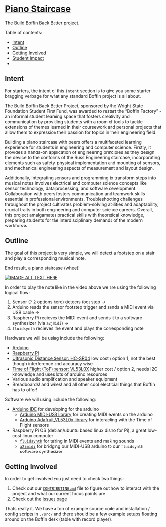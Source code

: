 # [Piano Staircase](https://boffinfactory.github.io/PianoStaircase/)

The Build Boffin Back Better project.

Table of contents:

* [Intent](README.md#intent)
* [Outline](README.md#outline)
* [Getting Involved](README.md#getting-involved)
* [Student Impact](README.md#student-impact)
* 

## Intent

For starters, the intent of this `Intent` section is to give you some starter bragging verbage
for what any standard Boffin project is all about.

The Build Boffin Back Better Project, sponsored by the Wright State Foundation Student First Fund, 
was awarded to restart the “Boffin Factory” - an informal student learning space that fosters 
creativity and communication by providing students with a room of tools to tackle extensions of 
themes learned in their coursework and personal projects that allow them to expression their 
passion for topics in their engineering field.

Building a piano staircase with peers offers a multifaceted learning experience for students in 
engineering and computer science. Firstly, it provides a hands-on application of engineering 
principles as they design the device to the conforms of the Russ Engineering staircase, 
incorporating elements such as safety, physical implementation and mounting of sensors, and 
mechanical engineering aspects of measurement and layout design. 

Additionally, integrating sensors and programming to transform steps into musical notes involves 
electrical and computer science concepts like sensor technology, data processing, and software development. 
Collaboration with peers fosters communication and teamwork skills essential in professional 
environments. Troubleshooting challenges throughout the project cultivates problem-solving 
abilities and adaptability, crucial traits in both engineering and computer science careers. 
Overall, this project amalgamates practical skills with theoretical knowledge, preparing 
students for the interdisciplinary demands of the modern workforce.

## Outline

The goal of this project is very simple, we will detect a footstep on a stair and play a corresponding musical note.

End result, a piano staircase (whee)!

[![IMAGE ALT TEXT HERE](https://img.youtube.com/vi/ExmJZJlXsKg/0.jpg)](https://www.youtube.com/watch?v=ExmJZJlXsKg)

In order to play the note like in the video above we are using the following logical flow:

1. Sensor (? 2 options here) detects foot step -> 
2. Arduino reads the sensor footstep trigger and sends a MIDI event via USB cable -> 
3. Raspberry Pi recieves the MIDI event and sends it to a software synthesizer (via `a2jmidi`) -> 
4. `fluidsynth` recieves the event and plays the corresponding note

Hardware we will be using include the following:

* [Arduino](src/arduino)
* [Raspberry Pi](src/raspi/README.md)
* [Ultrasonic Distance Sensor: HC-SR04]() low cost /  option 1, not the best though interference and accuracy wise
* [Time of Flight (ToF) sensor: VL53L0X]() higher cost  / option 2, needs I2C knowledge and uses lots of arduino resources
* Various audio amplification and speaker equipment
* Breadboards! and wires! and all other cool electrcial things that Boffin has to offer!

Software we will using include the following:

* [Arduino IDE](https://www.arduino.cc/en/software) for developing for the arduino
  * [Arduino MIDI-USB library](https://www.arduino.cc/reference/en/libraries/midiusb/) for creating MIDI events on the arduino
  * [Arduino Adafruit_VL53L0x library](https://github.com/adafruit/Adafruit_VL53L0X) for interacting with the Time of Flight sensors
* Raspberry Pi OS (debian/ubuntu based linux distro for Pi), a great low-cost linux computer
  * [`fluidsynth`](https://github.com/FluidSynth/fluidsynth/wiki/FluidFeatures) for taking in MIDI events and making sounds
  * [`a2jmidi`](https://github.com/jackaudio/a2jmidid) for bridging our MIDI-USB arduino to our `fluidsynth` software synthesizer

## Getting Involved

In order to get involved you just need to check two things:

1. Check out our [`CONTRIBUTING.md`](./CONTRIBUTING.md) file to figure out how to 
  interact with the project and what our current focus points are.
2. Check out the [Issues page](https://github.com/BoffinFactory/PianoStaircase/issues)

Thats really it.  We have a ton of example source code and installation / config scripts in `./src/`
and there should be a few example setups floating around on the Boffin desk (table with record player).



